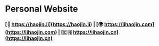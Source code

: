 # Personal Website


### [👤 https://haojin.li](https://haojin.li) | [🌍 https://lihaojin.com](https://lihaojin.com) | [🇨🇳 https://lihaojin.cn](https://lihaojin.cn) 
